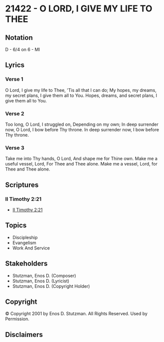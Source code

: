 # 21422 - O LORD, I GIVE MY LIFE TO THEE

## Notation

D - 6/4 on 6 - MI

## Lyrics

### Verse 1

O Lord, I give my life to Thee, 'Tis all that I can do; My hopes, my dreams, my secret plans, I give them all to You. Hopes, dreams, and secret plans, I give them all to You.

### Verse 2

Too long, O Lord, I struggled on, Depending on my own; In deep surrender now, O Lord, I bow before Thy throne. In deep surrender now, I bow before Thy throne.

### Verse 3

Take me into Thy hands, O Lord, And shape me for Thine own. Make me a useful vessel, Lord, For Thee and Thee alone. Make me a vessel, Lord, for Thee and Thee alone.


## Scriptures

### II Timothy 2:21

- [II Timothy 2:21](https://www.biblegateway.com/passage/?search=II%20Timothy%202%3A21)


## Topics

- Discipleship
- Evangelism
- Work And Service

## Stakeholders

- Stutzman, Enos D. (Composer)
- Stutzman, Enos D. (Lyricist)
- Stutzman, Enos D. (Copyright Holder)

## Copyright

© Copyright 2001 by Enos D. Stutzman. All Rights Reserved. Used by Permission.


## Disclaimers



